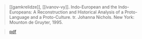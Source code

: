 > [[gamkrelidze]],  [[ivanov-vy]]. Indo-European and the Indo- Europeans: A Reconstruction and Historical Analysis of a Proto-Language and a Proto-Culture. tr. Johanna Nichols. New York: Mounton de Gruyter, 1995.

> [pdf](a/gamkrelidze-ivanov1995.pdf)